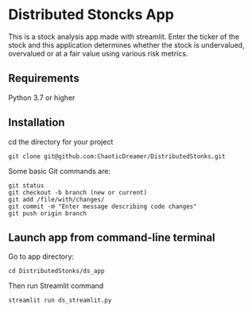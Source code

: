 # Distributed Stoncks App

This is a stock analysis app made with streamlit.
Enter the ticker of the stock and this application determines whether the stock is undervalued, overvalued or at a fair value using various risk metrics.

## Requirements

Python 3.7 or higher

## Installation

cd the directory for your project

```
git clone git@github.com:ChaoticDreamer/DistributedStonks.git
```

Some basic Git commands are:

```
git status
git checkout -b branch (new or current)
git add /file/with/changes/
git commit -m "Enter message describing code changes"
git push origin branch
```
 
## Launch app from command-line terminal

Go to app directory:

```
cd DistributedStonks/ds_app
````

Then run Streamlit command

```
streamlit run ds_streamlit.py
```
